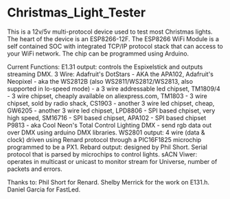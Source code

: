 # Christmas_Light_Tester

This is a 12v/5v multi-protocol device used to test most Christmas lights. The heart of the device is an ESP8266-12F. The ESP8266 WiFi Module is a self contained SOC with integrated TCP/IP protocol stack that can access to your WiFi network. The chip can be programmed using Arduino. 

Current Functions:
E1.31 output: controls the Espixelstick and outputs streaming DMX.
3 Wire: Adafruit's DotStars - AKA the APA102, Adafruit's Neopixel - aka the WS2812B (also WS2811/WS2812/WS2813, also supported in lo-speed mode) - a 3 wire addressable led chipset, TM1809/4 - 3 wire chipset, cheaply available on aliexpress.com, TM1803 - 3 wire chipset, sold by radio shack, CS1903 - another 3 wire led chipset, cheap, GW6205 - another 3 wire led chipset, LPD8806 - SPI based chpiset, very high speed, SM16716 - SPI based chipset, APA102 - SPI based chipset P9813 - aka Cool Neon's Total Control Lighting
DMX - send rgb data out over DMX using arduino DMX libraries.
WS2801 output: 4 wire (data & clock) driven using Renard protocol through a PIC16F1825 microchip programmed to be a PX1.
Rebard output: designed by Phil Short. Serial protocol that is parsed by microchips to control lights.
sACN Viwer: operates in multicast or unicast to monitor stream for Universe, number of packets and errors.

Thanks to:
Phil Short for Renard. 
Shelby Merrick for the work on E131.h. 
Daniel Garcia for FastLed.
